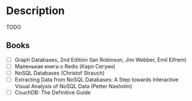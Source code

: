 # Description

TODO


## Books

- [ ] Graph Databases, 2nd Edition (Ian Robinson, Jim Webber, Emil Eifrem)
- [ ] Маленькая книга о Redis (Карл Сегуин)
- [ ] NoSQL Databases (Christof Strauch)
- [ ] Extracting Data from NoSQL Databases: A Step towards Interactive Visual Analysis of NoSQL Data (Petter Nasholm)
- [ ] CouchDB: The Definitive Guide
